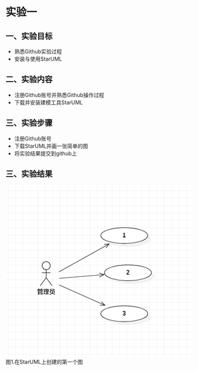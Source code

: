 # 实验一

## 一、实验目标
- 熟悉Github实验过程
-  安装与使用StarUML

## 二、实验内容
- 注册Github账号并熟悉Github操作过程
- 下载并安装建模工具StarUML

## 三、实验步骤
- 注册Github账号
- 下载StarUML并画一张简单的图
- 将实验结果提交到github上

## 三、实验结果

![第一个UML图](./model1.jpg)  
图1.在StarUML上创建的第一个图
